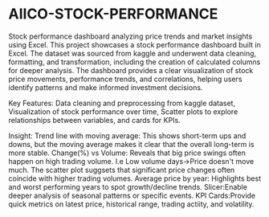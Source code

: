 
# AIICO-STOCK-PERFORMANCE
Stock performance dashboard analyzing price trends and market insights using Excel.
This project showcases a stock performance dashboard built in Excel. The dataset was sourced from kaggle and underwent data cleaning, formatting, and transformation, including the creation of calculated columns for deeper analysis.
The dashboard provides a clear visualization of stock price movements, performance trends, and correlations, helping users identify patterns and make informed investment decisions.

Key Features: Data cleaning and preprocessing from kaggle dataset, Visualization of stock performance over time, Scatter plots to explore relationships between variables, and cards for KPIs.

Insight:
Trend line with moving average: This shows short-term ups and downs, but the moving average makes it clear that the overall long-term is more stable.
Change(%) vs Volume: Reveals that big price swings often happen on high trading volume. I.e Low volume days->Price doesn't move much. The scatter plot suggsets that significant price changes often coincide with higher trading volumes.
Average price by year: Highlights best and worst performing years to spot growth/decline trends.
Slicer:Enable deeper analysis of seasonal patterns or specific events.
KPI Cards:Provide quick metrics on latest price, historical range, trading actiity, and volatility.
